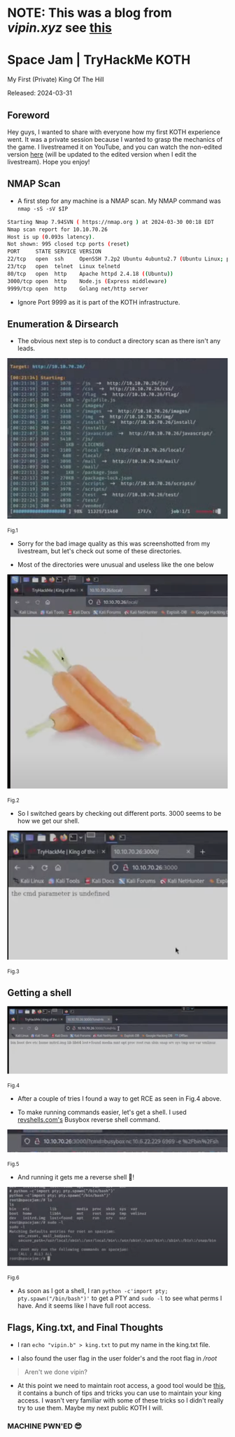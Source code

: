 # NOTE: This was a blog from *vipin.xyz* see [this](https://www.vipin.xyz/blog/archive)

# Space Jam | TryHackMe KOTH

My First (Private) King Of The Hill

Released: 2024-03-31

## Foreword

Hey guys, I wanted to share with everyone how my first KOTH experience went. It was a private session because I wanted to grasp the mechanics of the game. I livestreamed it on YouTube, and you can watch the non-edited version [here](https://www.youtube.com/watch?v=FgowvD_mTcs) (will be updated to the edited version when I edit the livestream). Hope you enjoy!

## NMAP Scan

- A first step for any machine is a NMAP scan. My NMAP command was ```nmap -sS -sV $IP```

```bash
Starting Nmap 7.94SVN ( https://nmap.org ) at 2024-03-30 00:18 EDT
Nmap scan report for 10.10.70.26
Host is up (0.093s latency).
Not shown: 995 closed tcp ports (reset)
PORT     STATE SERVICE VERSION
22/tcp   open  ssh     OpenSSH 7.2p2 Ubuntu 4ubuntu2.7 (Ubuntu Linux; protocol 2.0)
23/tcp   open  telnet  Linux telnetd
80/tcp   open  http    Apache httpd 2.4.18 ((Ubuntu))
3000/tcp open  http    Node.js (Express middleware)
9999/tcp open  http    Golang net/http server
```

- Ignore Port 9999 as it is part of the KOTH infrastructure.

## Enumeration & Dirsearch

- The obvious next step is to conduct a directory scan as there isn't any leads.

![Image showing dirsearch](blog/spacejam/dirsearch.png 'Fig.1')
<div style={{ textAlign: 'center' }}>
  <small>Fig.1</small>
</div>

- Sorry for the bad image quality as this was screenshotted from my livestream, but let's check out some of these directories.

- Most of the directories were unusual and useless like the one below

![Image showing carrot](blog/spacejam/carrot.png 'Fig.2')
<div style={{ textAlign: 'center' }}>
  <small>Fig.2</small>
</div>

- So I switched gears by checking out different ports. 3000 seems to be how we get our shell.

![Image showing port 3000](blog/spacejam/port3000.png 'Fig.3')
<div style={{ textAlign: 'center' }}>
  <small>Fig.3</small>
</div>

## Getting a shell

![Image showing me getting RCE](blog/spacejam/RCE.png 'Fig.4')
<div style={{ textAlign: 'center' }}>
  <small>Fig.4</small>
</div>

- After a couple of tries I found a way to get RCE as seen in Fig.4 above.

- To make running commands easier, let's get a shell. I used [revshells.com's](https://www.revshells.com/) Busybox reverse shell command.

![Image showing me getting a Rev shell](blog/spacejam/revshellcommand.png 'Fig.5')
<div style={{ textAlign: 'center' }}>
  <small>Fig.5</small>
</div>

- And running it gets me a reverse shell 🎉!

![Image showing me getting a pty and running sudo -l](blog/spacejam/ptynsudo.png 'Fig.6')
<div style={{ textAlign: 'center' }}>
  <small>Fig.6</small>
</div>

- As soon as I got a shell, I ran ```python -c'import pty; pty.spawn("/bin/bash")'``` to get a PTY and ```sudo -l``` to see what perms I have. And it seems like I have full root access.

## Flags, King.txt, and Final Thoughts

- I ran ```echo "vipin.b" > king.txt``` to put my name in the king.txt file.

- I also found the user flag in the user folder's and the root flag in */root*

> Aren't we done vipin?

- At this point we need to maintain root access, a good tool would be [this](https://github.com/MatheuZSecurity/Koth-TryHackMe-Tricks), it contains a bunch of tips and tricks you can use to maintain your king access. I wasn't very familiar with some of these tricks so I didn't really try to use them. Maybe my next public KOTH I will.

### MACHINE PWN'ED 😎
